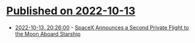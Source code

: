 # [Published on 2022-10-13](index.md)

* [2022-10-13, 20:26:00](https://soylentnews.org/article.pl?sid=22/10/13/0133205&from=rss) - [SpaceX Announces a Second Private Flight to the Moon Aboard Starship](https://soylentnews.org/article.pl?sid=22/10/13/0133205&from=rss)
